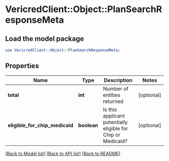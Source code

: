 # VericredClient::Object::PlanSearchResponseMeta

## Load the model package
```perl
use VericredClient::Object::PlanSearchResponseMeta;
```

## Properties
Name | Type | Description | Notes
------------ | ------------- | ------------- | -------------
**total** | **int** | Number of entities returned | [optional] 
**eligible_for_chip_medicaid** | **boolean** | Is this applicant potentially eligible for Chip or Medicaid? | [optional] 

[[Back to Model list]](../README.md#documentation-for-models) [[Back to API list]](../README.md#documentation-for-api-endpoints) [[Back to README]](../README.md)


